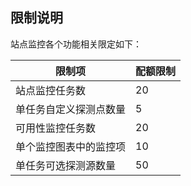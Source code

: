 ## 限制说明
站点监控各个功能相关限定如下：

限制项 | 配额限制
---|---
站点监控任务数 | 20
单任务自定义探测点数量 | 5
可用性监控任务数 | 20
单个监控图表中的监控项 | 10
单任务可选探测源数量 | 50
